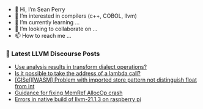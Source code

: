 - 👋 Hi, I’m Sean Perry
- 👀 I’m interested in compilers (c++, COBOL, llvm)
- 🌱 I’m currently learning ...
- 💞️ I’m looking to collaborate on ...
- 📫 How to reach me ...

<!---
s66perry/s66perry is a ✨ special ✨ repository because its `README.md` (this file) appears on your GitHub profile.
You can click the Preview link to take a look at your changes.
--->
### 📕 Latest LLVM Discourse Posts

<!-- DISCOURSE-LLVM:START -->
- [Use analysis results in transform dialect operations?](https://discourse.llvm.org/t/use-analysis-results-in-transform-dialect-operations/67056#post_7)
- [Is it possible to take the address of a lambda call?](https://discourse.llvm.org/t/is-it-possible-to-take-the-address-of-a-lambda-call/88560#post_1)
- [[GISel][WASM] Problem with imported store pattern not distinguish float from int](https://discourse.llvm.org/t/gisel-wasm-problem-with-imported-store-pattern-not-distinguish-float-from-int/88557#post_2)
- [Guidance for fixing MemRef AllocOp crash](https://discourse.llvm.org/t/guidance-for-fixing-memref-allocop-crash/88559#post_1)
- [Errors in native build of llvm-21.1.3 on raspberry pi](https://discourse.llvm.org/t/errors-in-native-build-of-llvm-21-1-3-on-raspberry-pi/88558#post_1)
<!-- DISCOURSE-LLVM:END -->
